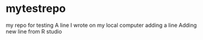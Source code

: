 # mytestrepo
my repo for testing
A line I wrote on my local computer
adding a line
Adding new line from R studio